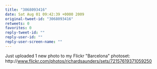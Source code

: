 ```yaml
---
title: "3068093416"
date: Sat Aug 01 09:42:39 +0000 2009
original-tweet-id: "3068093416"
retweets: 0
favorites: 0
reply-tweet-id: ""
reply-user-id: ""
reply-user-screen-name: ""
---
```

Just uploaded 1 new photo to my Flickr "Barcelona" photoset: http://<a href="https://www.flickr.com/photos/richardsaunders/sets/72157619371059250">www.flickr.com/photos/richardsaunders/sets/72157619371059250</a>
